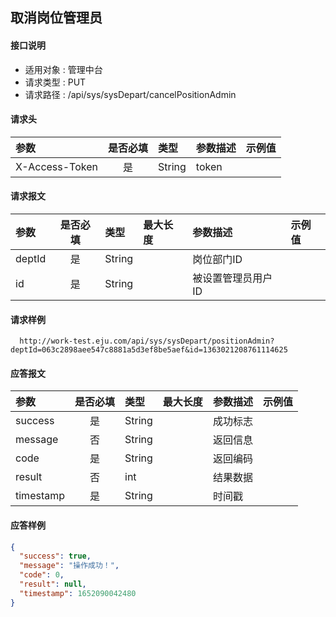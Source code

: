 ## 取消岗位管理员

#### 接口说明
* 适用对象 : 管理中台
* 请求类型 : PUT
* 请求路径 : /api/sys/sysDepart/cancelPositionAdmin

#### 请求头
| 参数           | 是否必填 | 类型   | 参数描述    | 示例值                    |
| :------------- | :------: | :----- | :---------- | :------------------------ |
| X-Access-Token |    是    | String | token       |                           |

#### 请求报文
| 参数 | 是否必填 | 类型 | 最大长度 | 参数描述 | 示例值 |
|:----|:-------:|:----|:--------|:--------|:------|
| deptId | 是 | String |  | 岗位部门ID |  |
| id | 是 | String |  | 被设置管理员用户ID |  |

#### 请求样例
```
  http://work-test.eju.com/api/sys/sysDepart/positionAdmin?deptId=063c2898aee547c8881a5d3ef8be5aef&id=1363021208761114625
```


#### 应答报文
| 参数 | 是否必填 | 类型 | 最大长度 | 参数描述 | 示例值 |
|:----|:-------:|:----|:--------|:--------|:------|
| success | 是 | String |  | 成功标志 |  |
| message | 否 | String |  | 返回信息 |  |
| code | 是 | String |  | 返回编码 |  |
| result | 否 | int |  | 结果数据 |  |
| timestamp | 是 | String |  | 时间戳 |  |

#### 应答样例
```json
{
  "success": true,
  "message": "操作成功！",
  "code": 0,
  "result": null,
  "timestamp": 1652090042480
}
```
